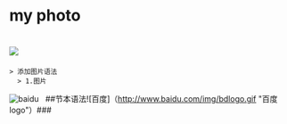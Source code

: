 # my photo
![](http://b50.photo.store.qq.com/psu?/164d5867-5ced-4145-8bcb-d811efc5d3ad/k*ny2FGtUnuOWV4j.3GIIEFsnTlpwNz.Q355f2zs*pc!/b/YQc7mCJIfAAAYrGf2R0psgAAbxAZaCRfHwAA&a=58&b=50&o=61&bo=ngK.ASADFQIBBTU!&rf=viewer_4)
======
	> 添加图片语法
	  > 1.图片
![baidu](http://www.baidu.com/img/bdlogo.gif "百度logo")  
##节本语法![百度]（http://www.baidu.com/img/bdlogo.gif "百度logo"）###  	
